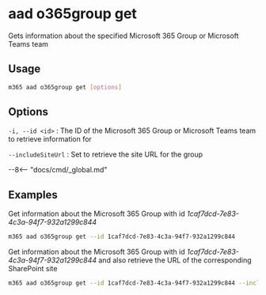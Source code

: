 # aad o365group get

Gets information about the specified Microsoft 365 Group or Microsoft Teams team

## Usage

```sh
m365 aad o365group get [options]
```

## Options

`-i, --id <id>`
: The ID of the Microsoft 365 Group or Microsoft Teams team to retrieve information for

`--includeSiteUrl`
: Set to retrieve the site URL for the group

--8<-- "docs/cmd/_global.md"

## Examples

Get information about the Microsoft 365 Group with id _1caf7dcd-7e83-4c3a-94f7-932a1299c844_

```sh
m365 aad o365group get --id 1caf7dcd-7e83-4c3a-94f7-932a1299c844
```

Get information about the Microsoft 365 Group with id _1caf7dcd-7e83-4c3a-94f7-932a1299c844_ and also retrieve the URL of the corresponding SharePoint site

```sh
m365 aad o365group get --id 1caf7dcd-7e83-4c3a-94f7-932a1299c844 --includeSiteUrl
```
